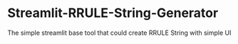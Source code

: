 # Streamlit-RRULE-String-Generator
The simple streamlit base tool that could create RRULE String with simple UI
